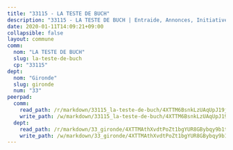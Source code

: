 ```yaml
---
title: "33115 - LA TESTE DE BUCH"
description: "33115 - LA TESTE DE BUCH | Entraide, Annonces, Initiatives"
date: 2020-01-11T14:09:21+09:00
collapsible: false
layout: commune
comm:
  nom: "LA TESTE DE BUCH"
  slug: la-teste-de-buch
  cp: "33115"
dept:
  nom: "Gironde"
  slug: gironde
  num: "33"
peerpad:
  comm:
    read_path: /r/markdown/33115_la-teste-de-buch/4XTTM6BsnkLzUAqUpJ19jwBtC2re1r35Tv1TXVt7h7oxLuJjU
    write_path: /w/markdown/33115_la-teste-de-buch/4XTTM6BsnkLzUAqUpJ19jwBtC2re1r35Tv1TXVt7h7oxLuJjU-K3TgTt8kH3TCQ9hYdbMxh2G3Bf7cWLnerDYRrvGdmx7vvk92CYQKYxsQmeLoGUzZc9oLEhLgQv8PVrwhpEmK4ZnY6sfzt81TSohJYdFV3DgTwsMAX9QZsA5jwSPjEEBLsYqA1dX8
  dept:
    read_path: /r/markdown/33_gironde/4XTTMAthXvdtPoZt1bgYUR8GBybqy9b1tLUaaKDw5iKj57LRt
    write_path: /w/markdown/33_gironde/4XTTMAthXvdtPoZt1bgYUR8GBybqy9b1tLUaaKDw5iKj57LRt-K3TgU8ogmN5s8hbKrZhkV9P1KQiFepNWXjoYRvdMTW1jt7eRXTmrjG677tN9mcUTsALjzYGgb8mvcrYPJn2Jd8cTiBmF9aZcbgdcQL1kzCPJnSf6X8tpEcGPdTr5qT6cQqEpt6oQ
---
```


